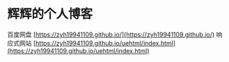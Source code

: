 ﻿# 辉辉的个人博客

百度网盘  [https://zyh19941109.github.io/](https://zyh19941109.github.io/)
响应式网站  [https://zyh19941109.github.io/uehtml/index.html](https://zyh19941109.github.io/uehtml/index.html)

